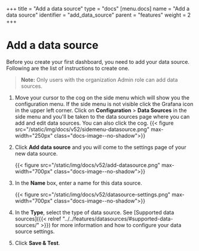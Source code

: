 +++
title = "Add a data source"
type = "docs"
[menu.docs]
name = "Add a data source"
identifier = "add_data_source"
parent = "features"
weight = 2
+++

# Add a data source

Before you create your first dashboard, you need to add your data source. Following are the list of instructions to create one.

> **Note:** Only users with the organization Admin role can add data sources.

1. Move your cursor to the cog on the side menu which will show you the configuration menu. If the side menu is not visible click the Grafana icon in the upper left corner. Click on **Configuration** > **Data Sources** in the side menu and you'll be taken to the data sources page
   where you can add and edit data sources. You can also click the cog.
{{< figure src="/static/img/docs/v52/sidemenu-datasource.png" max-width="250px" class="docs-image--no-shadow">}}

1. Click **Add data source** and you will come to the settings page of your new data source.

    {{< figure src="/static/img/docs/v52/add-datasource.png" max-width="700px" class="docs-image--no-shadow">}}

1. In the **Name** box, enter a name for this data source.

    {{< figure src="/static/img/docs/v52/datasource-settings.png" max-width="700px" class="docs-image--no-shadow">}}

1. In the **Type**, select the type of data source. See [Supported data sources]({{< relref "../../features/datasources/#supported-data-sources/" >}}) for more information and how to configure your data source settings.

1. Click **Save & Test**.
